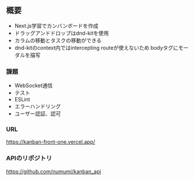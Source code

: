 ## 概要
- Next.js学習でカンバンボードを作成  
- ドラッグアンドドロップはdnd-kitを使用
- カラムの移動とタスクの移動ができる
- dnd-kitのcontext内ではintercepting routeが使えないため bodyタグにモーダルを描写

### 課題
- WebSocket通信
- テスト
- ESLint
- エラーハンドリング
- ユーザー認証、認可

### URL  
https://kanban-front-one.vercel.app/

### APIのリポジトリ
https://github.com/numumi/kanban_api
